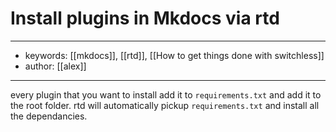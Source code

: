 # Install plugins in Mkdocs via rtd
---
- keywords: [[mkdocs]], [[rtd]], [[How to get things done with switchless]]
- author: [[alex]]
---
every plugin that you want to install add it to `requirements.txt` and add it to the root 
folder. rtd will automatically pickup `requirements.txt` and install all the dependancies. 